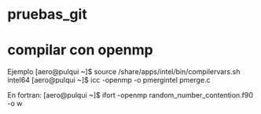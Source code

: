 
# pruebas_git

# compilar con openmp
Ejemplo
[aero@pulqui ~]$  source /share/apps/intel/bin/compilervars.sh intel64
[aero@pulqui ~]$ icc -openmp -o pmergintel pmerge.c 

En fortran:
[aero@pulqui ~]$ ifort -openmp random_number_contention.f90 -o w

